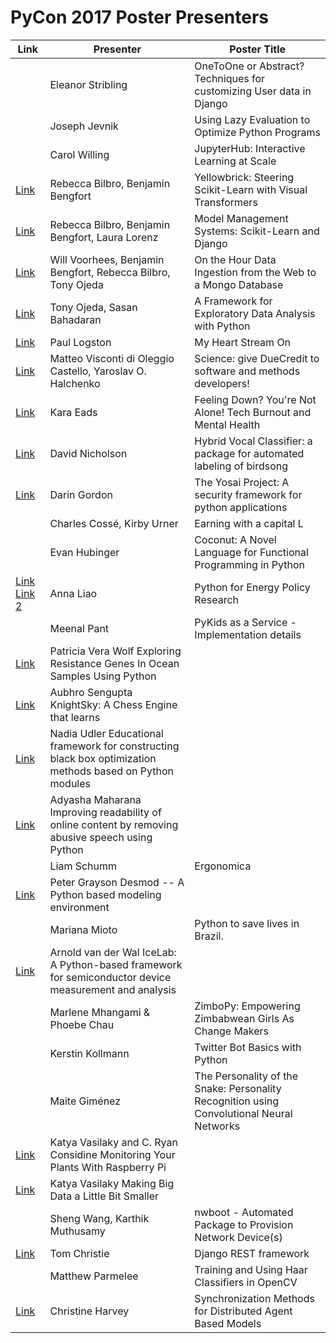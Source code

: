 # PyCon 2017 Poster Presenters


|  Link     | Presenter      |  Poster Title |
|---    |---    |---    |
|     | Eleanor Stribling           | OneToOne or Abstract? Techniques for customizing User data in Django |
|     | Joseph Jevnik               | Using Lazy Evaluation to Optimize Python Programs |
|     | Carol Willing               | JupyterHub: Interactive Learning at Scale |
| [Link](https://github.com/hanneshapke/pycon2017posters/blob/master/Yellowbrick%20Steering%20Scikit-Learn%20with%20Visual%20Transformers.pdf)   | Rebecca Bilbro, Benjamin Bengfort   | Yellowbrick: Steering Scikit-Learn with Visual Transformers |
| [Link](https://github.com/hanneshapke/pycon2017posters/blob/master/Model%20Management%20Systems%20Scikit-Learn%20and%20Django.pdf)   | Rebecca Bilbro, Benjamin Bengfort, Laura Lorenz | Model Management Systems: Scikit-Learn and Django |
| [Link](https://github.com/hanneshapke/pycon2017posters/blob/master/On%20the%20Hour%20Data%20Ingestion%20from%20the%20Web%20to%20a%20Mongo%20Database.pdf)   | Will Voorhees, Benjamin Bengfort, Rebecca Bilbro, Tony Ojeda    | On the Hour Data Ingestion from the Web to a Mongo Database |
| [Link](https://github.com/hanneshapke/pycon2017posters/blob/master/A%20Framework%20for%20Exploratory%20Data%20Analysis%20with%20Python.pdf)   | Tony Ojeda, Sasan Bahadaran | A Framework for Exploratory Data Analysis with Python |
| [Link](https://github.com/hanneshapke/pycon2017posters/blob/master/My%20Heart%20Stream%20On.pdf)   | Paul Logston                | My Heart Stream On |
| [Link](https://github.com/hanneshapke/pycon2017posters/blob/master/Science%20give%20DueCredit%20to%20software%20and%20methods%20developers.pdf)   | Matteo Visconti di Oleggio Castello, Yaroslav O. Halchenko |  Science: give DueCredit to software and methods developers! |
| [Link](https://github.com/hanneshapke/pycon2017posters/blob/master/Feeling%20Down%20-%20Youre%20Not%20Alone%20-%20Tech%20Burnout%20and%20Mental%20Health.pdf)   | Kara Eads                   | Feeling Down? You're Not Alone! Tech Burnout and Mental Health |
| [Link](https://github.com/hanneshapke/pycon2017posters/blob/master/Hybrid%20Vocal%20Classifier%20a%20package%20for%20automated%20labeling%20of%20birdsong.pdf)   | David Nicholson             | Hybrid Vocal Classifier: a package for automated labeling of birdsong |
| [Link](https://github.com/hanneshapke/pycon2017posters/blob/master/The%20Yosai%20Project%20%20A%20security%20framework%20for%20python%20applications.pdf)   | Darin Gordon                | The Yosai Project:  A security framework for python applications |
|     | Charles Cossé, Kirby Urner  | Earning with a capital L |
|     | Evan Hubinger               | Coconut: A Novel Language for Functional Programming in Python |
| [Link](https://github.com/hanneshapke/pycon2017posters/blob/master/Python%20for%20Energy%20Policy%20Research%201-2.pdf) [Link 2](https://github.com/hanneshapke/pycon2017posters/blob/master/Python%20for%20Energy%20Policy%20Research%202-2.pdf)  | Anna Liao                  | Python for Energy Policy Research |
|     | Meenal Pant                 | PyKids as a Service - Implementation details |
| [Link](https://github.com/hanneshapke/pycon2017posters/blob/master/Exploring%20Resistance%20Genes%20In%20Ocean%20Samples%20Using%20Python.pdf)   | Patricia Vera Wolf          Exploring Resistance Genes In Ocean Samples Using Python |
| [Link](https://github.com/hanneshapke/pycon2017posters/blob/master/KnightSky%20A%20Chess%20Engine%20that%20learns.pdf)   | Aubhro Sengupta             KnightSky: A Chess Engine that learns |
| [Link](https://github.com/hanneshapke/pycon2017posters/blob/master/Educational%20framework%20for%20constructing%20black%20box%20optimization%20methods%20based%20on%20Python%20modules.pdf)   | Nadia Udler                 Educational framework for constructing black box optimization methods based on Python modules |
| [Link](https://github.com/hanneshapke/pycon2017posters/blob/master/Improving%20readability%20of%20online%20content%20by%20removing%20abusive%20speech%20using%20Python.pdf)   | Adyasha Maharana            Improving readability of online content by removing abusive speech using Python |
|     | Liam Schumm                 | Ergonomica |
| [Link](https://github.com/hanneshapke/pycon2017posters/blob/master/Desmod%20-%20A%20Python%20based%20modeling%20environment.pdf)   | Peter Grayson               Desmod -- A Python based modeling environment |
|     | Mariana Mioto               | Python to save lives in Brazil. |
| [Link](https://github.com/hanneshapke/pycon2017posters/blob/master/IceLab%20A%20Python-based%20framework%20for%20semiconductor%20device%20measurement%20and%20analysis.pdf)   | Arnold van der Wal          IceLab: A Python-based framework for semiconductor device measurement and analysis |
|     | Marlene Mhangami & Phoebe Chau  | ZimboPy: Empowering Zimbabwean Girls As Change Makers |
|     | Kerstin Kollmann            | Twitter Bot Basics with Python |
|     | Maite Giménez               | The Personality of the Snake: Personality Recognition using Convolutional Neural Networks |
| [Link](https://github.com/hanneshapke/pycon2017posters/blob/master/Monitoring%20Your%20Plants%20With%20Raspberry%20Pi.pdf)   | Katya Vasilaky and C. Ryan Considine    Monitoring Your Plants With Raspberry Pi |
| [Link](https://github.com/hanneshapke/pycon2017posters/blob/master/Making%20Big%20Data%20a%20Little%20Bit%20Smaller.pdf)   | Katya Vasilaky              Making Big Data a Little Bit Smaller |
|     | Sheng Wang, Karthik Muthusamy   | nwboot - Automated Package to Provision Network Device(s) |
| [Link](http://www.django-rest-framework.org/)    | Tom Christie                | Django REST framework |
|     | Matthew Parmelee            | Training and Using Haar Classifiers in OpenCV |
| [Link](https://github.com/hanneshapke/pycon2017posters/blob/master/Synchronization%20Methods%20for%20Distributed%20Agent%20Based%20Models.pdf)   | Christine Harvey            | Synchronization Methods for Distributed Agent Based Models |